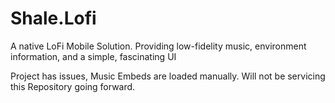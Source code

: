 # Shale.Lofi
A native LoFi Mobile Solution. Providing low-fidelity music, environment information, and a simple, fascinating UI

Project has issues, Music Embeds are loaded manually. Will not be servicing this Repository going forward.
